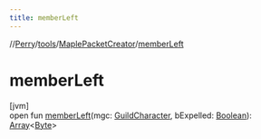 ```yaml
---
title: memberLeft
---
```

//[Perry](../../../index.html)/[tools](../index.html)/[MaplePacketCreator](index.html)/[memberLeft](member-left.html)



# memberLeft



[jvm]\
open fun [memberLeft](member-left.html)(mgc: [GuildCharacter](../../net.server.guild/-guild-character/index.html), bExpelled: [Boolean](https://kotlinlang.org/api/latest/jvm/stdlib/kotlin/-boolean/index.html)): [Array](https://kotlinlang.org/api/latest/jvm/stdlib/kotlin/-array/index.html)&lt;[Byte](https://kotlinlang.org/api/latest/jvm/stdlib/kotlin/-byte/index.html)&gt;




